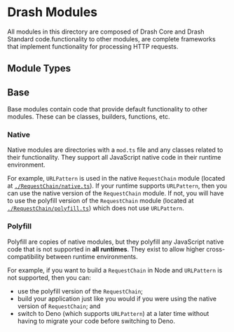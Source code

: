 # Drash Modules

All modules in this directory are composed of Drash Core and Drash Standard code.functionality to other modules, are complete frameworks that implement functionality for processing HTTP requests.

## Module Types

## Base

Base modules contain code that provide default functionality to other modules. These can be classes, builders, functions, etc.

### Native

Native modules are directories with a `mod.ts` file and any classes related to their functionality. They support all JavaScript native code in their runtime environment.

For example, `URLPattern` is used in the native `RequestChain` module (located at [`./RequestChain/native.ts`](./RequestChain/native.ts)). If your runtime supports `URLPattern`, then you can use the native version of the `RequestChain` module. If not, you will have to use the polyfill version of the `RequestChain` module (located at [`./RequestChain/polyfill.ts`](./RequestChain/polyfill.ts)) which does not use `URLPattern`.

### Polyfill

Polyfill are copies of native modules, but they polyfill any JavaScript native code that is not supported in **all runtimes**. They exist to allow higher cross-compatibility between runtime environments.

For example, if you want to build a `RequestChain` in Node and `URLPattern` is not supported, then you can:

- use the polyfill version of the `RequestChain`;
- build your application just like you would if you were using the native version of `RequestChain`; and
- switch to Deno (which supports `URLPattern`) at a later time without having to migrate your code before switching to Deno.
